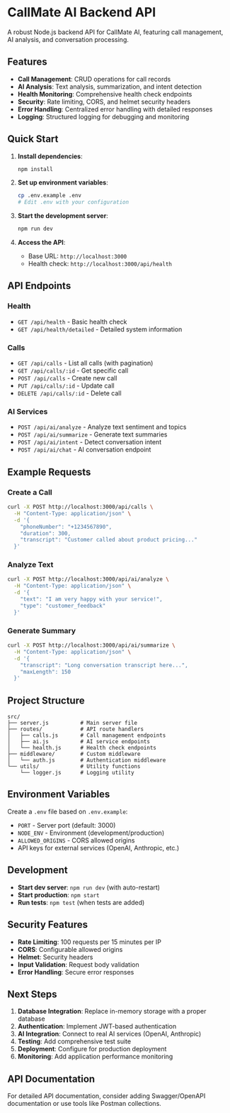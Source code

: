 # CallMate AI Backend API

A robust Node.js backend API for CallMate AI, featuring call management, AI analysis, and conversation processing.

## Features

- **Call Management**: CRUD operations for call records
- **AI Analysis**: Text analysis, summarization, and intent detection
- **Health Monitoring**: Comprehensive health check endpoints
- **Security**: Rate limiting, CORS, and helmet security headers
- **Error Handling**: Centralized error handling with detailed responses
- **Logging**: Structured logging for debugging and monitoring

## Quick Start

1. **Install dependencies**:
   ```bash
   npm install
   ```

2. **Set up environment variables**:
   ```bash
   cp .env.example .env
   # Edit .env with your configuration
   ```

3. **Start the development server**:
   ```bash
   npm run dev
   ```

4. **Access the API**:
   - Base URL: `http://localhost:3000`
   - Health check: `http://localhost:3000/api/health`

## API Endpoints

### Health
- `GET /api/health` - Basic health check
- `GET /api/health/detailed` - Detailed system information

### Calls
- `GET /api/calls` - List all calls (with pagination)
- `GET /api/calls/:id` - Get specific call
- `POST /api/calls` - Create new call
- `PUT /api/calls/:id` - Update call
- `DELETE /api/calls/:id` - Delete call

### AI Services
- `POST /api/ai/analyze` - Analyze text sentiment and topics
- `POST /api/ai/summarize` - Generate text summaries
- `POST /api/ai/intent` - Detect conversation intent
- `POST /api/ai/chat` - AI conversation endpoint

## Example Requests

### Create a Call
```bash
curl -X POST http://localhost:3000/api/calls \
  -H "Content-Type: application/json" \
  -d '{
    "phoneNumber": "+1234567890",
    "duration": 300,
    "transcript": "Customer called about product pricing..."
  }'
```

### Analyze Text
```bash
curl -X POST http://localhost:3000/api/ai/analyze \
  -H "Content-Type: application/json" \
  -d '{
    "text": "I am very happy with your service!",
    "type": "customer_feedback"
  }'
```

### Generate Summary
```bash
curl -X POST http://localhost:3000/api/ai/summarize \
  -H "Content-Type: application/json" \
  -d '{
    "transcript": "Long conversation transcript here...",
    "maxLength": 150
  }'
```

## Project Structure

```
src/
├── server.js          # Main server file
├── routes/            # API route handlers
│   ├── calls.js       # Call management endpoints
│   ├── ai.js          # AI service endpoints
│   └── health.js      # Health check endpoints
├── middleware/        # Custom middleware
│   └── auth.js        # Authentication middleware
└── utils/             # Utility functions
    └── logger.js      # Logging utility
```

## Environment Variables

Create a `.env` file based on `.env.example`:

- `PORT` - Server port (default: 3000)
- `NODE_ENV` - Environment (development/production)
- `ALLOWED_ORIGINS` - CORS allowed origins
- API keys for external services (OpenAI, Anthropic, etc.)

## Development

- **Start dev server**: `npm run dev` (with auto-restart)
- **Start production**: `npm start`
- **Run tests**: `npm test` (when tests are added)

## Security Features

- **Rate Limiting**: 100 requests per 15 minutes per IP
- **CORS**: Configurable allowed origins
- **Helmet**: Security headers
- **Input Validation**: Request body validation
- **Error Handling**: Secure error responses

## Next Steps

1. **Database Integration**: Replace in-memory storage with a proper database
2. **Authentication**: Implement JWT-based authentication
3. **AI Integration**: Connect to real AI services (OpenAI, Anthropic)
4. **Testing**: Add comprehensive test suite
5. **Deployment**: Configure for production deployment
6. **Monitoring**: Add application performance monitoring

## API Documentation

For detailed API documentation, consider adding Swagger/OpenAPI documentation or use tools like Postman collections.
